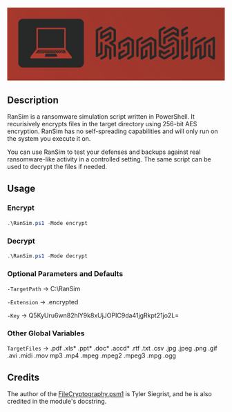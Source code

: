 ![Logo](RanSim.png)

## Description

RanSim is a ransomware simulation script written in PowerShell. It recurisively encrypts files in the target directory using 256-bit AES encryption. RanSim has no self-spreading capabilities and will only run on the system you execute it on.

You can use RanSim to test your defenses and backups against real ransomware-like activity in a controlled setting. The same script can be used to decrypt the files if needed.



## Usage

### Encrypt

```PowerShell
.\RanSim.ps1 -Mode encrypt
```

### Decrypt

```PowerShell
.\RanSim.ps1 -Mode decrypt
```

### Optional Parameters and Defaults

`-TargetPath` -> C:\RanSim

`-Extension` -> .encrypted

`-Key` -> Q5KyUru6wn82hlY9k8xUjJOPIC9da41jgRkpt21jo2L=

### Other Global Variables

`TargetFiles` -> .pdf .xls* .ppt* .doc* .accd* .rtf .txt .csv .jpg .jpeg .png .gif .avi .midi .mov mp3 .mp4 .mpeg .mpeg2 .mpeg3 .mpg .ogg

## Credits

The author of the [FileCryptography.psm1](FileCryptography.psm1) is Tyler Siegrist, and he is also credited in the module's docstring.

